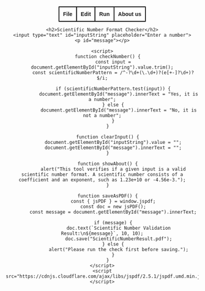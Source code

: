 <!DOCTYPE html>
<html lang="en">
<head>
    <meta charset="UTF-8">
    <meta name="viewport" content="width=device-width, initial-scale=1.0">
    <title>Scientific Number Checker</title>
    <style>
        body {
            font-family: Arial, sans-serif;
            text-align: center;
            margin: 50px;
            background-image: url('your-image-file.jpg'); /* Change to your image file */
            background-size: cover;
            background-position: center;
            background-repeat: no-repeat;
        }
        .menu-bar {
            display: flex;
            justify-content: center;
            border: 1px solid black;
            width: fit-content;
            margin: 0 auto;
            background: rgba(255, 255, 255, 0.8); /* Adding slight transparency for visibility */
        }
        .menu-item {
            padding: 10px;
            border: 1px solid black;
            font-weight: bold;
            cursor: pointer;
        }
        input { padding: 5px; margin: 10px; }
        button { padding: 5px 10px; cursor: pointer; }
        #message { font-weight: bold; margin-top: 10px; }
    </style>
</head>
<body>
    <div class="menu-bar">
        <div class="menu-item" onclick="saveAsPDF()">File</div>
        <div class="menu-item" onclick="clearInput()">Edit</div>
        <div class="menu-item" onclick="checkNumber()">Run</div>
        <div class="menu-item" onclick="showAbout()">About us</div>
    </div>
    
    <h2>Scientific Number Format Checker</h2>
    <input type="text" id="inputString" placeholder="Enter a number">
    <p id="message"></p>

    <script>
        function checkNumber() {
            const input = document.getElementById("inputString").value.trim();
            const scientificNumberPattern = /^-?\d+(\.\d+)?(e[+-]?\d+)?$/i;
            
            if (scientificNumberPattern.test(input)) {
                document.getElementById("message").innerText = "Yes, it is a number";
            } else {
                document.getElementById("message").innerText = "No, it is not a number";
            }
        }
        
        function clearInput() {
            document.getElementById("inputString").value = "";
            document.getElementById("message").innerText = "";
        }
        
        function showAbout() {
            alert("This tool verifies if a given input is a valid scientific number format. A scientific number consists of a coefficient and an exponent, such as 1.23e+10 or -4.56e-3.");
        }
        
        function saveAsPDF() {
            const { jsPDF } = window.jspdf;
            const doc = new jsPDF();
            const message = document.getElementById("message").innerText;
            
            if (message) {
                doc.text(`Scientific Number Validation Result:\n${message}`, 10, 10);
                doc.save("ScientificNumberResult.pdf");
            } else {
                alert("Please run the check first before saving.");
            }
        }
    </script>
    <script src="https://cdnjs.cloudflare.com/ajax/libs/jspdf/2.5.1/jspdf.umd.min.js"></script>
</body>
</html>
